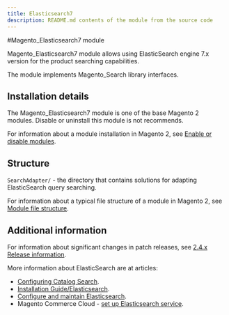 ```yaml
---
title: Elasticsearch7
description: README.md contents of the module from the source code
---
```


#Magento_Elasticsearch7 module

Magento_Elasticsearch7 module allows using ElasticSearch engine 7.x version for the product searching capabilities.

The module implements Magento_Search library interfaces.

## Installation details

The Magento_Elasticsearch7 module is one of the base Magento 2 modules. Disable or uninstall this module is not recommends.

For information about a module installation in Magento 2, see [Enable or disable modules](https://devdocs.magento.com/guides/v2.4/install-gde/install/cli/install-cli-subcommands-enable.html).

## Structure

`SearchAdapter/` - the directory that contains solutions for adapting ElasticSearch query searching.

For information about a typical file structure of a module in Magento 2, see [Module file structure](https://devdocs.magento.com/guides/v2.4/extension-dev-guide/build/module-file-structure.html#module-file-structure).

## Additional information

For information about significant changes in patch releases, see [2.4.x Release information](https://devdocs.magento.com/guides/v2.4/release-notes/bk-release-notes.html).

More information about ElasticSearch are at articles:

- [Configuring Catalog Search](https://docs.magento.com/user-guide/catalog/search-configuration.html).
- [Installation Guide/Elasticsearch](https://devdocs.magento.com/guides/v2.4/install-gde/prereq/elasticsearch.html).
- [Configure and maintain Elasticsearch](https://devdocs.magento.com/guides/v2.4/config-guide/elasticsearch/es-overview.html).
- Magento Commerce Cloud - [set up Elasticsearch service](https://devdocs.magento.com/cloud/project/services-elastic.html).

